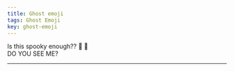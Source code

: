 ```yaml
---
title: Ghost emoji
tags: Ghost Emoji
key: ghost-emoji
---
```


Is this spooky enough?? :ghost: :ghost:    
DO YOU SEE ME?

---